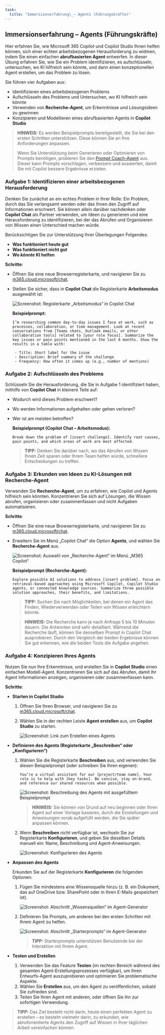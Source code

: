 ```yaml
---
task:
  title: "Immersionserfahrung\_– Agents (Führungskräfte)"
---
```


## Immersionserfahrung – Agents (Führungskräfte)

Hier erfahren Sie, wie Microsoft 365 Copilot und Copilot Studio Ihnen helfen können, sich einer echten arbeitsbezogenen Herausforderung zu widmen, indem Sie einen einfachen **abrufbasierten Agent** entwerfen. In dieser Übung erfahren Sie, wie Sie ein Problem identifizieren, es aufschlüsseln, untersuchen, wo KI hilfreich sein könnte, und dann einen konzeptionellen Agent erstellen, um das Problem zu lösen.  

Sie führen vier Aufgaben aus:

- Identifizieren eines arbeitsbezogenen Problems  
- Aufschlüsseln des Problems und Untersuchen, wo KI hilfreich sein könnte  
- Verwenden von **Recherche-Agent**, um Erkenntnisse und Lösungsideen zu gewinnen  
- Konzipieren und Modellieren eines abrufbasierten Agents in **Copilot Studio**  

> **HINWEIS:** Es werden Beispielprompts bereitgestellt, die Sie bei den ersten Schritten unterstützen. Diese können Sie an Ihre Anforderungen anpassen. 
>
> Wenn Sie Unterstützung beim Generieren oder Optimieren von Prompts benötigen, probieren Sie den <a href="https://appsource.microsoft.com/en-us/product/office/WA200007578" target="_blank">Prompt Coach-Agent</a> aus.<br>Dieser kann Prompts vorschlagen, verbessern und auswerten, damit Sie mit Copilot bessere Ergebnisse erzielen.

### Aufgabe 1: Identifizieren einer arbeitsbezogenen Herausforderung  

Denken Sie zunächst an ein echtes Problem in Ihrer Rolle: Ein Problem, durch das Sie verlangsamt werden oder das Ihnen den Zugriff auf Informationen erschwert. Sie können allein darüber nachdenken oder **Copilot Chat** als Partner verwenden, um Ideen zu generieren und eine Herausforderung zu identifizieren, bei der das Abrufen und Organisieren von Wissen einen Unterschied machen würde.  

Berücksichtigen Sie zur Unterstützung Ihrer Überlegungen Folgendes:  

- **Was funktioniert heute gut**  
- **Was funktioniert nicht gut**  
- **Wo *könnte* KI helfen**  

**Schritte**:  

- Öffnen Sie eine neue Browserregisterkarte, und navigieren Sie zu [m365.cloud.microsoft/chat](https://m365.cloud.microsoft/chat).  
- Stellen Sie sicher, dass in **Copilot Chat** die Registerkarte **Arbeitsmodus** ausgewählt ist:  

   ![Screenshot: Registerkarte „Arbeitsmodus“ in Copilot Chat](../Prompts/Media/work-mode.png)  

    **Beispielprompt:**

   ```text
   I’m researching common day-to-day issues I face at work, such as processes, collaboration, or time management. Look at recent conversations from [Teams chats, Outlook emails, or other collaboration tools] related to [your role focus]. Summarize the key issues or pain points mentioned in the last 6 months. Show the results in a table with:  

    - Title: Short label for the issue  
    - Description: Brief summary of the challenge  
    - Frequency: How often it comes up (e.g., number of mentions)
   ```

### Aufgabe 2: Aufschlüsseln des Problems

Schlüsseln Sie die Herausforderung, die Sie in Aufgabe 1 identifiziert haben, mithilfe von **Copilot Chat** in kleinere Teile auf:

- Wodurch wird dieses Problem erschwert?  
- Wo werden Informationen aufgehalten oder gehen verloren?  
- Wer ist am meisten betroffen?  

    **Beispielprompt (Copilot Chat – Arbeitsmodus):**

    ```text
    Break down the problem of [insert challenge]. Identify root causes, pain points, and which areas of work are most affected.
    ```

    > **TIPP:** Denken Sie darüber nach, wo das Abrufen von Wissen Ihnen Zeit sparen oder Ihrem Team helfen würde, schnellere Entscheidungen zu treffen.

### Aufgabe 3: Erkunden von Ideen zu KI-Lösungen mit Recherche-Agent

Verwenden Sie **Recherche-Agent**, um zu erfahren, wie Copilot und Agents hilfreich sein könnten. Konzentrieren Sie sich auf Lösungen, die Wissen abrufen, organisieren oder zusammenfassen und nicht Aufgaben automatisieren. 

**Schritte**:

- Öffnen Sie eine neue Browserregisterkarte, und navigieren Sie zu [m365.cloud.microsoft/chat](https://m365.cloud.microsoft/chat).
- Erweitern Sie im Menü „Copilot Chat“ die Option **Agents**, und wählen Sie **Recherche-Agent** aus.  

    ![Screenshot: Auswahl von „Recherche-Agent“ im Menü „M365 Copilot“](../Prompts/Media/researcher.png)  

    **Beispielprompt (Recherche-Agent):**

    ```text
    Explore possible AI solutions to address [insert problem]. Focus on retrieval-based approaches using Microsoft Copilot, Copilot Studio agents, or connected knowledge sources. Summarize three possible solution approaches, their benefits, and limitations.
    ```

    > **TIPP:** Suchen Sie nach Möglichkeiten, bei denen ein Agent das Finden, Wiederverwenden oder Teilen von Wissen erleichtern könnte.

    > **HINWEIS:** Die Recherche kann je nach Anfrage 5 bis 10 Minuten dauern. Die Antworten sind sehr detailliert. Während die Recherche läuft, können Sie denselben Prompt in Copilot Chat ausprobieren. Durch den Vergleich der beiden Ergebnisse können Sie gut erkennen, wie die beiden Tools die Aufgabe angehen.

### Aufgabe 4: Konzipieren Ihres Agents

Nutzen Sie nun Ihre Erkenntnisse, und erstellen Sie in **Copilot Studio** einen einfachen Modell-Agent. Konzentrieren Sie sich auf das Abrufen, damit Ihr Agent Informationen anzeigen, organisieren oder zusammenfassen kann.

**Schritte**:

- **Starten in Copilot Studio**

    1. Öffnen Sie Ihren Browser, und navigieren Sie zu [m365.cloud.microsoft/chat](https://m365.cloud.microsoft/chat).
    1. Wählen Sie in der rechten Leiste **Agent erstellen** aus, um **Copilot Studio** zu starten.

        ![Screenshot: Link zum Erstellen eines Agents](../Prompts/Media/create-agent.png)

- **Definieren des Agents (Registerkarte „Beschreiben“ oder „Konfigurieren“)**

    1. Wählen Sie die Registerkarte **Beschreiben** aus, und verwenden Sie diesen Beispielprompt (oder schreiben Sie Ihren eigenen):

        ```text
        You’re a virtual assistant for our [project/team name]. Your role is to help with [key tasks]. Be concise, stay on-brand, and reference our shared resources when possible.
        ```

        ![Screenshot: Beschreibung des Agents mit ausgefülltem Beispielprompt](../Prompts/Media/create-agent-through-describe.png)

        > **HINWEIS:** Sie können von Grund auf neu beginnen oder Ihren Agent auf einer Vorlage basieren, durch die Einstellungen und Anweisungen vorab aufgefüllt werden, die Sie später anpassen können.

    1. Wenn **Beschreiben** nicht verfügbar ist, wechseln Sie zur Registerkarte **Konfigurieren**, und geben Sie dieselben Details manuell ein: Name, Beschreibung und Agent-Anweisungen.

        ![Screenshot: Konfigurieren des Agents](../Prompts/Media/name-describe-agent.png)

- **Anpassen des Agents**

    Erkunden Sie auf der Registerkarte **Konfigurieren** die folgenden Optionen:

    1. Fügen Sie mindestens eine Wissensquelle hinzu (z. B. ein Dokument, das auf OneDrive bzw. SharePoint oder in Ihren E-Mails gespeichert ist).

        ![Screenshot: Abschnitt „Wissensquellen“ im Agent-Generator](../Prompts/Media/knowledge-sources.png)

    1. Definieren Sie Prompts, um anderen bei den ersten Schritten mit Ihrem Agent zu helfen.

        ![Screenshot: Abschnitt „Starterprompts“ im Agent-Generator](../Prompts/Media/starter-prompts.png)

        > **TIPP:** Starterprompts unterstützen Benutzende bei der Interaktion mit Ihrem Agent.

- **Testen und Erstellen**

    1. Verwenden Sie das Feature **Testen** (im rechten Bereich während des gesamten Agent-Erstellungsprozesses verfügbar), um Ihren Entwurfs-Agent auszuprobieren und optimieren Sie problematische Aspekte.
    2. Wählen Sie **Erstellen** aus, um den Agent zu veröffentlichen, sobald Sie zufrieden sind.
    3. Teilen Sie Ihren Agent mit anderen, oder öffnen Sie ihn zur sofortigen Verwendung.  

> **TIPP:** Das Ziel besteht nicht darin, heute einen perfekten Agent zu erstellen – es besteht vielmehr darin, zu erkunden, wie abruforientierte Agents den Zugriff auf Wissen in Ihrer täglichen Arbeit vereinfachen können.
